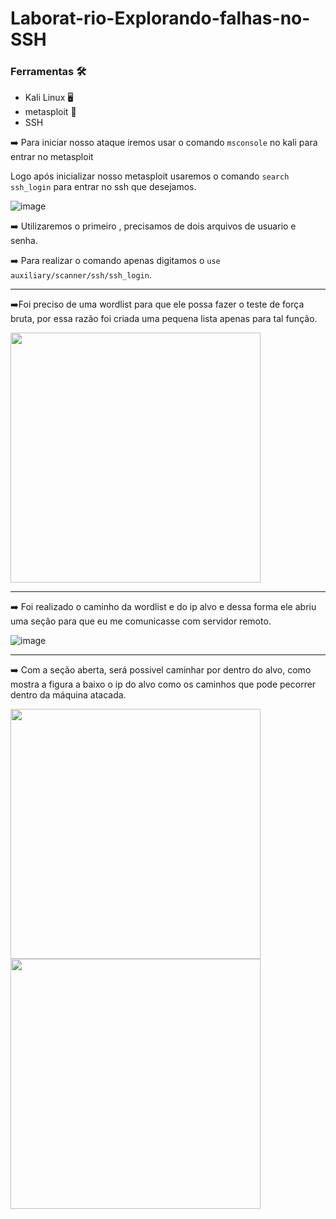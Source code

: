 # Laborat-rio-Explorando-falhas-no-SSH

 
### Ferramentas  :hammer_and_wrench:

- Kali Linux :desktop_computer:
- metasploit :space_invader:
- SSH

➡️ Para iniciar nosso ataque iremos usar o comando ```msconsole``` no kali para entrar no metasploit

Logo após inicializar nosso metasploit usaremos o comando ```search ssh_login``` para entrar no ssh que desejamos.

![image](https://github.com/user-attachments/assets/57d973c5-c81b-4e35-b573-6402abd5589e)

➡️ Utilizaremos o primeiro , precisamos de dois arquivos de usuario e senha.

➡️ Para realizar o comando apenas digitamos o ```use auxiliary/scanner/ssh/ssh_login```.

---
➡️Foi preciso de uma wordlist para que ele possa fazer o teste de força bruta, por essa razão foi criada uma pequena lista apenas para tal função.

<img src="https://github.com/user-attachments/assets/31ea8c6d-b807-4443-8d8a-de4657784ed6" width="400"/>


---


➡️ Foi realizado o caminho da wordlist e do ip alvo e dessa forma ele abriu uma seção para que eu me comunicasse com servidor remoto.

![image](https://github.com/user-attachments/assets/7ad93dbe-1e54-4f15-9d21-acafca9056e3)


---
➡️ Com a seção aberta, será possivel caminhar por dentro do alvo, como mostra a figura a baixo o ip do alvo como os caminhos que pode pecorrer dentro da máquina atacada.

<img src="https://github.com/user-attachments/assets/8bb8343b-918e-4a0b-8af2-5b9bedd4e33e" width="400"/>


<img src="https://github.com/user-attachments/assets/9d10e6ae-20c9-4a7b-93e3-2407212f07f3" width="400"/>






